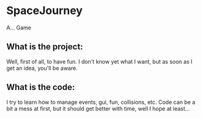 # SpaceJourney
A... Game

<h2>What is the project:</h2>
<p>Well, first of all, to have fun. I don't know yet what I want, but as soon as I get an idea, you'll be aware.</p>
<h2>What is the code:</h2>
<p>I try to learn how to manage events, gui, fun, collisions, etc. Code can be a bit a mess at first, but it should get better with time, well I hope at least...</p>
